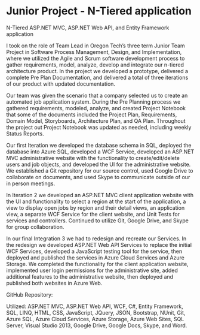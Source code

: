 Junior Project - N-Tiered application
=======================================================================

N-Tiered ASP.NET MVC, ASP.NET Web API, and Entity Framework application

I took on the role of Team Lead in Oregon Tech’s three term Junior Team Project in Software Process Management, Design, and Implementation, where we utilized the Agile and Scrum software development process to gather requirements, model, analyze, develop and integrate our n-tiered architecture product. In the project we developed a prototype, delivered a complete Pre Plan Documentation, and delivered a total of three iterations of our product with updated documentation.

Our team was given the scenario that a company selected us to create an automated job application system.  During the Pre Planning process we gathered requirements, modeled, analyze, and created Project Notebook that some of the documents included the Project Plan, Requirements, Domain Model, Storyboards, Architecture Plan, and QA Plan.  Throughout the project out Project Notebook was updated as needed, including weekly Status Reports.

Our first Iteration we developed the database schema in SQL, deployed the database into Azure SQL, developed a WCF Service, developed an ASP.NET MVC administrative website with the functionality to create/edit/delete users and job objects, and developed the UI for the administrative website.  We established a Git repository for our source control, used Google Drive to collaborate on documents, and used Skype to communicate outside of our in person meetings.

In Iteration 2 we developed an ASP.NET MVC client application website with the UI and functionality to select a region at the start of the application, a view to display open jobs by region and their detail views, an application view, a separate WCF Service for the client website, and Unit Tests for services and controllers.  Continued to utilize Git, Google Drive, and Skype for group collaboration.

In our final Integration 3 we had to redesign and recreate our Services.  In the redesign we developed ASP.NET Web API Services to replace the initial WCF Services, developed a JavaScript testing tool for the service, then deployed and published the services in Azure Cloud Services and Azure Storage.  We completed the functionality for the client application website, implemented user login permissions for the administrative site, added additional features to the administrative website, then deployed and published both websites in Azure Web.

GitHub Repository: 

Utilized: ASP.NET MVC, ASP.NET Web API, WCF, C#, Entity Framework, SQL, LINQ, HTML, CSS, JavaScript, JQuery, JSON, Bootstrap, NUnit, Git, Azure SQL, Azure Cloud Services, Azure Storage, Azure Web Sites, SQL Server, Visual Studio 2013, Google Drive, Google Docs, Skype, and Word.
